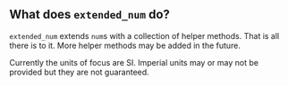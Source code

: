 <!-- 
This README describes the package. If you publish this package to pub.dev,
this README's contents appear on the landing page for your package.

For information about how to write a good package README, see the guide for
[writing package pages](https://dart.dev/guides/libraries/writing-package-pages). 

For general information about developing packages, see the Dart guide for
[creating packages](https://dart.dev/guides/libraries/create-library-packages)
and the Flutter guide for
[developing packages and plugins](https://flutter.dev/developing-packages). 
-->

## What does `extended_num` do?

`extended_num` extends `num`s with a collection of helper methods. That is all
there is to it. More helper methods may be added in the future.

Currently the units of focus are SI. Imperial units may or may not be provided
but they are not guaranteed.
